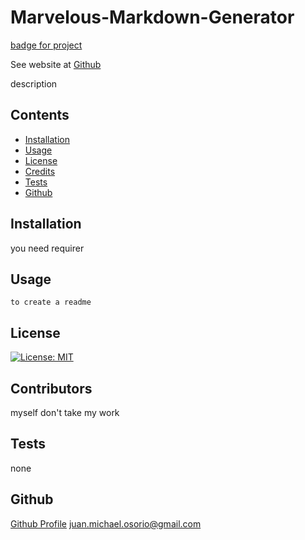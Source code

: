 
# Marvelous-Markdown-Generator
[badge for project](https://img.shields.io/github/languages/top/juanwithouttheotter/Marvelous-Markdown-Generator)

See website at [Github](https://juanwithouttheotter.github.io/Marvelous-Markdown-Generator/)

description
## Contents
* [Installation](#Installation)
* [Usage](#Usage)
* [License](#License)
* [Credits](#Credits)
* [Tests](#Tests)
* [Github](#Github)

## Installation
you need requirer
## Usage
    to create a readme
## License
[![License: MIT](https://img.shields.io/badge/License-MIT-yellow.svg)](https://opensource.org/licenses/MIT)
## Contributors
myself
don't take my work
## Tests
none
## Github
[Github Profile](https://github.com/juanwithouttheotter)
    juan.michael.osorio@gmail.com
    